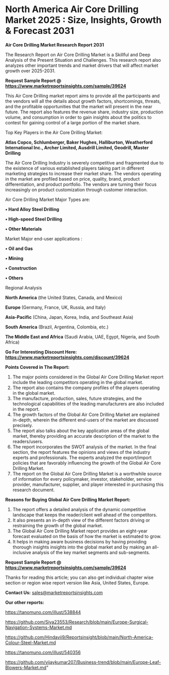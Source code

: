 # North America Air Core Drilling Market 2025 : Size, Insights, Growth & Forecast 2031

<strong>Air Core Drilling Market Research Report 2031</strong>

The Research Report on Air Core Drilling Market is a Skillful and Deep Analysis of the Present Situation and Challenges. This research report also analyzes other important trends and market drivers that will affect market growth over 2025-2031.

<strong>Request Sample Report @ <a href=https://www.marketreportsinsights.com/sample/39624>https://www.marketreportsinsights.com/sample/39624</a></strong>

This Air Core Drilling market report aims to provide all the participants and the vendors will all the details about growth factors, shortcomings, threats, and the profitable opportunities that the market will present in the near future. The report also features the revenue share, industry size, production volume, and consumption in order to gain insights about the politics to contest for gaining control of a large portion of the market share.

Top Key Players in the Air Core Drilling Market:

<strong>Atlas Copco, Schlumberger, Baker Hughes, Halliburton, Weatherford International Inc., Archer Limited, Ausdrill Limited, Geodrill, Master Drilling</strong>

The Air Core Drilling Industry is severely competitive and fragmented due to the existence of various established players taking part in different marketing strategies to increase their market share. The vendors operating in the market are profiled based on price, quality, brand, product differentiation, and product portfolio. The vendors are turning their focus increasingly on product customization through customer interaction.

Air Core Drilling Market Major Types are:

<strong>•  Hard Alloy Steel Drilling

•  High-speed Steel Drilling

•  Other Materials</strong>

Market Major end-user applications :

<strong>•  Oil and Gas

•  Mining

•  Construction

•  Others</strong>

Regional Analysis

</u><strong><b>North America</b></strong> (the United States, Canada, and Mexico)

<strong><b>Europe </b></strong>(Germany, France, UK, Russia, and Italy)

<strong><b>Asia-Pacific</b></strong> (China, Japan, Korea, India, and Southeast Asia)

<strong><b>South America</b></strong> (Brazil, Argentina, Colombia, etc.)

<strong><b>The Middle East and Africa</b></strong> (Saudi Arabia, UAE, Egypt, Nigeria, and South Africa)

<strong>Go For Interesting Discount Here: <a href=https://www.marketreportsinsights.com/discount/39624>https://www.marketreportsinsights.com/discount/39624</a></strong>

<strong>Points Covered in The Report:</strong>
<ol>
  <li>The major points considered in the Global Air Core Drilling Market report include the leading competitors operating in the global market.</li>
  <li>The report also contains the company profiles of the players operating in the global market.</li>
  <li>The manufacture, production, sales, future strategies, and the technological capabilities of the leading manufacturers are also included in the report.</li>
  <li>The growth factors of the Global Air Core Drilling Market are explained in-depth, wherein the different end-users of the market are discussed precisely.</li>
  <li>The report also talks about the key application areas of the global market, thereby providing an accurate description of the market to the readers/users.</li>
  <li>The report incorporates the SWOT analysis of the market. In the final section, the report features the opinions and views of the industry experts and professionals. The experts analyzed the export/import policies that are favorably influencing the growth of the Global Air Core Drilling Market.</li>
  <li>The report on the Global Air Core Drilling Market is a worthwhile source of information for every policymaker, investor, stakeholder, service provider, manufacturer, supplier, and player interested in purchasing this research document.</li>
</ol>
<strong>Reasons for Buying Global Air Core Drilling Market Report:</strong>

<ol>
  <li>The report offers a detailed analysis of the dynamic competitive landscape that keeps the reader/client well ahead of the competitors.</li>
  <li>It also presents an in-depth view of the different factors driving or restraining the growth of the global market.</li>
  <li>The Global Air Core Drilling Market report provides an eight-year forecast evaluated on the basis of how the market is estimated to grow.</li>
  <li>It helps in making aware business decisions by having providing thorough insights insights into the global market and by making an all-inclusive analysis of the key market segments and sub-segments.</li>
</ol>
<strong>Request Sample Report @ <a href=https://www.marketreportsinsights.com/sample/39624>https://www.marketreportsinsights.com/sample/39624</a></strong>


Thanks for reading this article; you can also get individual chapter wise section or region wise report version like Asia, United States, Europe.

<strong>Contact Us:</strong>
sales@marketreportsinsights.com

<strong>Our other reports:</strong>

<a href=https://tanomuno.com/illust/538844>https://tanomuno.com/illust/538844</a>

<a href=https://github.com/Siya23553/Research/blob/main/Europe-Surgical-Navigation-Systems-Market.md>https://github.com/Siya23553/Research/blob/main/Europe-Surgical-Navigation-Systems-Market.md</a>

<a href=https://github.com/Hindavii9/Reportsinsight/blob/main/North-America-Colour-Steel-Market.md>https://github.com/Hindavii9/Reportsinsight/blob/main/North-America-Colour-Steel-Market.md</a>

<a href=https://tanomuno.com/illust/540356>https://tanomuno.com/illust/540356</a>

<a href=https://github.com/vijaykumar207/Business-trend/blob/main/Europe-Leaf-Blowers-Market.md>https://github.com/vijaykumar207/Business-trend/blob/main/Europe-Leaf-Blowers-Market.md</a>"
